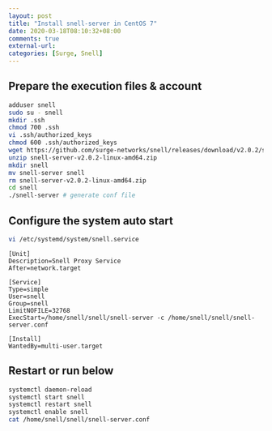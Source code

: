 ```yaml
---
layout: post
title: "Install snell-server in CentOS 7"
date: 2020-03-18T08:10:32+08:00
comments: true
external-url:
categories: [Surge, Snell]
---
```


## Prepare the execution files & account

```bash
adduser snell
sudo su - snell
mkdir .ssh
chmod 700 .ssh
vi .ssh/authorized_keys
chmod 600 .ssh/authorized_keys
wget https://github.com/surge-networks/snell/releases/download/v2.0.2/snell-server-v2.0.2-linux-amd64.zip
unzip snell-server-v2.0.2-linux-amd64.zip
mkdir snell
mv snell-server snell
rm snell-server-v2.0.2-linux-amd64.zip
cd snell
./snell-server # generate conf file
```

## Configure the system auto start

```bash
vi /etc/systemd/system/snell.service
```

```text
[Unit]
Description=Snell Proxy Service
After=network.target

[Service]
Type=simple
User=snell
Group=snell
LimitNOFILE=32768
ExecStart=/home/snell/snell/snell-server -c /home/snell/snell/snell-server.conf

[Install]
WantedBy=multi-user.target
```

## Restart or run below

```bash
systemctl daemon-reload
systemctl start snell
systemctl restart snell
systemctl enable snell
cat /home/snell/snell/snell-server.conf
```

